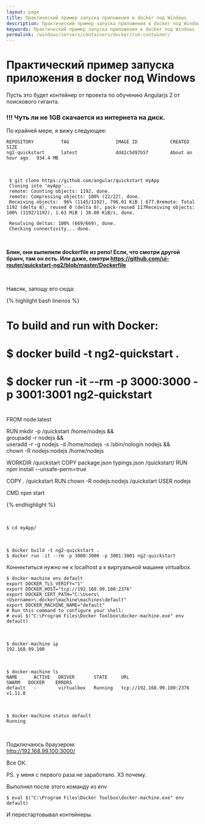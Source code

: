 ```yaml
---
layout: page
title: Практический пример запуска приложения в docker под Windows
description: Практический пример запуска приложения в docker под Windows
keywords: Практический пример запуска приложения в docker под Windows
permalink: /windows/servers/containers/docker/run-container/
---
```


# Практический пример запуска приложения в docker под Windows

Пусть это будет контейнер от проекта по обучению Angularjs 2 от поискового гиганта.

### !!! Чуть ли не 1GB скачается из интернета на диск.

По крайней мере, я вижу следующее:

    REPOSITORY          TAG                 IMAGE ID            CREATED             SIZE
    ng2-quickstart      latest              dd42c5d97b57        About an hour ago   934.4 MB

<br/>

     $ git clone https://github.com/angular/quickstart myApp
     Cloning into 'myApp'...
     remote: Counting objects: 1192, done.
     remote: Compressing objects: 100% (22/22), done.
     Receiving objects:  96% (1145/1192), 796.01 KiB | 677.0remote: Total 1192 (delta 8), reused 0 (delta 0), pack-reused 117Receiving objects: 100% (1192/1192), 1.63 MiB | 38.00 KiB/s, done.

     Resolving deltas: 100% (669/669), done.
     Checking connectivity... done.

<br/>

**Блин, они выпилили dockerfile из репо! Если, что смотри другой бранч, там он есть. Или даже, смотри https://github.com/ui-router/quickstart-ng2/blob/master/Dockerfile**

<br/>

Навсяк, запощу его сюда:

{% highlight bash linenos %}

# To build and run with Docker:

#

# \$ docker build -t ng2-quickstart .

# \$ docker run -it --rm -p 3000:3000 -p 3001:3001 ng2-quickstart

#

FROM node:latest

RUN mkdir -p /quickstart /home/nodejs && \
 groupadd -r nodejs && \
 useradd -r -g nodejs -d /home/nodejs -s /sbin/nologin nodejs && \
 chown -R nodejs:nodejs /home/nodejs

WORKDIR /quickstart
COPY package.json typings.json /quickstart/
RUN npm install --unsafe-perm=true

COPY . /quickstart
RUN chown -R nodejs:nodejs /quickstart
USER nodejs

CMD npm start

{% endhighlight %}

<br/>

    $ cd myApp/

 <br/>

    $ docker build -t ng2-quickstart .
    $ docker run -it --rm -p 3000:3000 -p 3001:3001 ng2-quickstart

Коннектиться нужно не к localhost а к виртуальной машине virtualbox.

    $ docker-machine env default
    export DOCKER_TLS_VERIFY="1"
    export DOCKER_HOST="tcp://192.168.99.100:2376"
    export DOCKER_CERT_PATH="C:\Users\<Username>\.docker\machine\machines\default"
    export DOCKER_MACHINE_NAME="default"
    # Run this command to configure your shell:
    # eval $("C:\Program Files\Docker Toolbox\docker-machine.exe" env default)

<br/>

    $ docker-machine ip
    192.168.99.100

<!-- <br/>

    $ docker-machine start default
    $ docker-machine stop default

-->

<br/>

    $ docker-machine ls
    NAME      ACTIVE   DRIVER       STATE     URL                         SWARM   DOCKER    ERRORS
    default   -        virtualbox   Running   tcp://192.168.99.100:2376           v1.11.0

<br/>

    $ docker-machine status default
    Running

<br/>

<!--



<br/>

-->

Подключаюсь браузером:  
http://192.168.99.100:3000/

Все ОК.

PS. у меня с первого раза не заработало. ХЗ почему.

Выполнял после этого команду из env

    $ eval $("C:\Program Files\Docker Toolbox\docker-machine.exe" env default)

И перестартовывал контейнеры.
